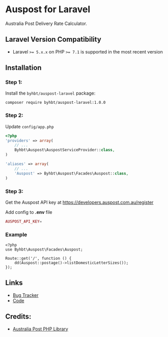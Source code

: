 # Auspost for Laravel

Australia Post Delivery Rate Calculator.

## Laravel Version Compatibility
- Laravel `>= 5.x.x` on PHP `>= 7.1` is supported in the most recent version

## Installation
### Step 1: 
Install the ```byhbt/auspost-laravel``` package:
```
composer require byhbt/auspost-laravel:1.0.0
```

### Step 2:

Update ```config/app.php```

```php
<?php 
'providers' => array(
    // ...
    Byhbt\Auspost\AuspostServiceProvider::class,
)

'aliases' => array(
    // ...
    'Auspost' => Byhbt\Auspost\Facades\Auspost::class,
)
```

### Step 3:
Get the Auspost API key at https://developers.auspost.com.au/register  

Add config to **.env** file
```php
AUSPOST_API_KEY=
```

### Example

```
<?php
use Byhbt\Auspost\Facades\Auspost;

Route::get('/', function () {
    dd(Auspost::postage()->listDomesticLetterSizes());
});
```

## Links

* [Bug Tracker](https://github.com/byhbt/laravel-auspost/issues)
* [Code](https://github.com/byhbt/laravel-auspost)

## Credits:
* [Australia Post PHP Library](https://github.com/fontis/auspost-api-php)
